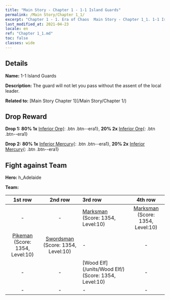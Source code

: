 ```yaml
---
title: "Main Story - Chapter 1 - 1-1 Island Guards"
permalink: /Main Story/Chapter 1_1/
excerpt: "Chapter 1 - 1. Era of Chaos  Main Story - Chapter 1_1. 1-1 Island Guards"
last_modified_at: 2021-04-23
locale: en
ref: "Chapter 1_1.md"
toc: false
classes: wide
---
```


## Details

 **Name:** 1-1 Island Guards

 **Description:** The guard will not let you pass without the assent of the local leader.

 **Related to:** [Main Story Chapter 1](/Main Story/Chapter 1/)

## Drop Reward

 **Drop 1:** **80% 1x** [Inferior Ore](/Items/mat_1/){: .btn .btn--era1}, **20% 2x** [Inferior Ore](/Items/mat_1/){: .btn .btn--era1}

 **Drop 2:** **80% 1x** [Inferior Mercury](/Items/mat_2/){: .btn .btn--era1}, **20% 2x** [Inferior Mercury](/Items/mat_2/){: .btn .btn--era1}


## Fight against Team
 **Hero:** h_Adelaide

 **Team:**


  | 1st row | 2nd row | 3rd row | 4th row |
  |:----:|:----:|:----|:----:|
  | - | - | [Marksman](/units/Marksman/) (Score: 1354, Level:10)  | [Marksman](/units/Marksman/) (Score: 1354, Level:10)  |
  | [Pikeman](/units/Pikeman/) (Score: 1354, Level:10)  | [Swordsman](/units/Swordsman/) (Score: 1354, Level:10)  | - | - |
  | - | - | [Wood Elf](/units/Wood Elf/) (Score: 1354, Level:10)  | - |
  | - | - | - | - |



